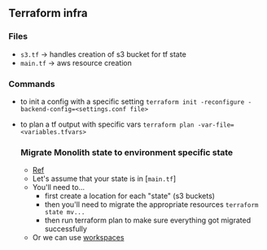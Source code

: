 ## Terraform infra

### Files

- `s3.tf` -> handles creation of s3 bucket for tf state
- `main.tf` -> aws resource creation

### Commands

- to init a config with a specific setting
  `terraform init -reconfigure -backend-config=<settings.conf file>`

- to plan a tf output with specific vars
  `terraform plan -var-file=<variables.tfvars>`

  ### Migrate Monolith state to environment specific state

  - [Ref](https://dev.to/ewsct/breaking-down-terraform-monolith-into-multiple-environments-fcg)
  - Let's assume that your state is in [`main.tf`]
  - You'll need to...
    - first create a location for each "state" (s3 buckets)
    - then you'll need to migrate the appropriate resources `terraform state mv...`
    - then run terraform plan to make sure everything got migrated successfully
  - Or we can use [workspaces](https://developer.hashicorp.com/terraform/tutorials/modules/organize-configuration#separate-states)

